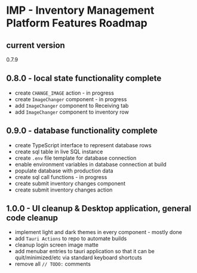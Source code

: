 # IMP - Inventory Management Platform Features Roadmap

## current version
0.7.9

## 0.8.0 - local state functionality complete
- create `CHANGE_IMAGE` action - in progress
- create `ImageChanger` component - in progress
- add `ImageChanger` component to Receiving tab
- add `ImageChanger` component to inventory row

## 0.9.0 - database functionality complete
- create TypeScript interface to represent database rows
- create sql table in live SQL instance
- create `.env` file template for database connection
- enable environment variables in database connection at build
- populate database with production data
- create sql call functions - in progress
- create submit inventory changes component
- create submit inventory changes action

## 1.0.0 - UI cleanup & Desktop application, general code cleanup
- implement light and dark themes in every component - mostly done
- add `Tauri Actions` to repo to automate builds
- cleanup login screen image matte
- add menubar entries to tauri application so that it can be quit/minimized/etc via standard keyboard shortcuts
- remove all `// TODO:` comments
